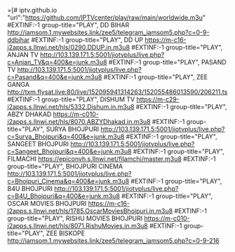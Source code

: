 =[# iptv.github.io
"url":"https://github.com/IPTVcenter/play/raw/main/worldwide.m3u"
#EXTINF:-1 group-title="PLAY", DD BIHAR
http://iamsom.1.mywebsites.link/zee5/telegram_iamsom5.php?c=0-9-ddbihar
#EXTINF:-1 group-title="PLAY", DD UP
https://m-c16-j2apps.s.llnwi.net/hls/0290.DDUP.in.m3u8
#EXTINF:-1 group-title="PLAY", ANJAN TV
http://103.139.171.5:5001/jiotvplus/live.php?c=Anjan_TV&q=400&e=junk.m3u8
#EXTINF:-1 group-title="PLAY", PASAND TV
http://103.139.171.5:5001/jiotvplus/live.php?c=Pasand&q=400&e=junk.m3u8
#EXTINF:-1 group-title="PLAY", ZEE GANGA
http://txm.flysat.live:80/live/152095941314263/152055486013590/206211.ts
#EXTINF:-1 group-title="PLAY", DISHUM TV
https://m-c29-j2apps.s.llnwi.net/hls/5332.Dishum.in.m3u8
#EXTINF:-1 group-title="PLAY", ABZY DHAKAD
https://m-c010-j2apps.s.llnwi.net/hls/8070.ABZYDhakad.in.m3u8
#EXTINF:-1 group-title="PLAY", SURYA BHOJPURI
http://103.139.171.5:5001/jiotvplus/live.php?c=Surya_Bhojpuri&q=400&e=junk.m3u8
#EXTINF:-1 group-title="PLAY", SANGEET BHOJPURI
http://103.139.171.5:5001/jiotvplus/live.php?c=Sangeet_Bhojpuri&q=400&e=junk.m3u8
#EXTINF:-1 group-title="PLAY", FILMACHI
https://epiconvh.s.llnwi.net/filamchi/master.m3u8
#EXTINF:-1 group-title="PLAY", BHOJPURI CINEMA
http://103.139.171.5:5001/jiotvplus/live.php?c=Bhojpuri_Cinema&q=400&e=junk.m3u8
#EXTINF:-1 group-title="PLAY", B4U BHOJPURI
http://103.139.171.5:5001/jiotvplus/live.php?c=B4U_Bhojpuri&q=400&e=junk.m3u8
#EXTINF:-1 group-title="PLAY", OSCAR MOVIES BHOJPURI
https://m-c16-j2apps.s.llnwi.net/hls/1785.OscarMoviesBhojpuri.in.m3u8
#EXTINF:-1 group-title="PLAY", RISHU MOVIES BHOJPURI
https://m-c010-j2apps.s.llnwi.net/hls/8071.RishuMovies.in.m3u8
#EXTINF:-1 group-title="PLAY", ZEE BISKOPE
http://iamsom.1.mywebsites.link/zee5/telegram_iamsom5.php?c=0-9-216
